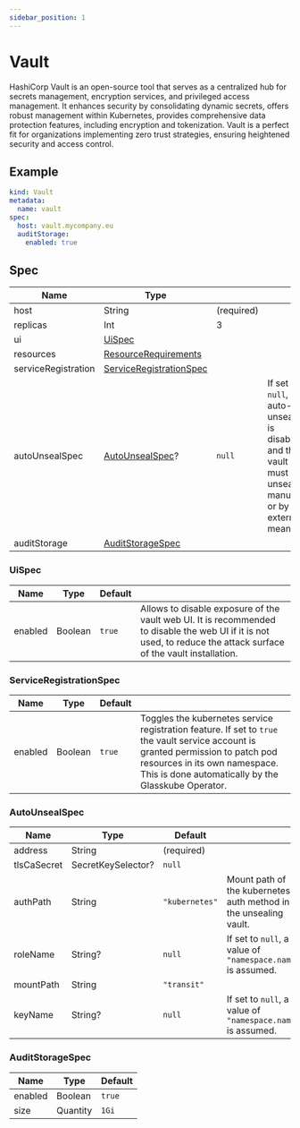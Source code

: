 ```yaml
---
sidebar_position: 1
---
```


# Vault

HashiCorp Vault is an open-source tool that serves as a centralized hub for secrets management, encryption services, and privileged access management.
It enhances security by consolidating dynamic secrets, offers robust management within Kubernetes, provides comprehensive data protection features, including encryption and tokenization. 
Vault is a perfect fit for organizations implementing zero trust strategies, ensuring heightened security and access control.

## Example

```yaml title=glitchtip.yaml
kind: Vault
metadata:
  name: vault
spec:
  host: vault.mycompany.eu
  auditStorage:
    enabled: true

```

## Spec

| Name                | Type                                                                                                   |            |                                                                                                            |
|---------------------|--------------------------------------------------------------------------------------------------------|------------|------------------------------------------------------------------------------------------------------------|
| host                | String                                                                                                 | (required) |                                                                                                            |
| replicas            | Int                                                                                                    | 3          |                                                                                                            |
| ui                  | [UiSpec](#uispec)                                                                                      |            |                                                                                                            |
| resources           | [ResourceRequirements](https://kubernetes.io/docs/concepts/configuration/manage-resources-containers/) |            |                                                                                                            |
| serviceRegistration | [ServiceRegistrationSpec](#serviceregistrationspec)                                                    |            |                                                                                                            |
| autoUnsealSpec      | [AutoUnsealSpec](#autounsealspec)?                                                                     | `null`     | If set to `null`, auto-unsealing is disabled and the vault must be unsealed manually or by external means. |
| auditStorage        | [AuditStorageSpec](#auditstoragespec)                                                                  |            |                                                                                                            |

### UiSpec

| Name    | Type    | Default |                                                                                                                                                                    |
|---------|---------|---------|--------------------------------------------------------------------------------------------------------------------------------------------------------------------|
| enabled | Boolean | `true`  | Allows to disable exposure of the vault web UI. It is recommended to disable the web UI if it is not used, to reduce the attack surface of the vault installation. |

### ServiceRegistrationSpec

| Name    | Type    | Default |                                                                                                                                                                                                                          |
|---------|---------|---------|--------------------------------------------------------------------------------------------------------------------------------------------------------------------------------------------------------------------------|
| enabled | Boolean | `true`  | Toggles the kubernetes service registration feature. If set to `true` the vault service account is granted permission to patch pod resources in its own namespace. This is done automatically by the Glasskube Operator. |

### AutoUnsealSpec

| Name        | Type               | Default        |                                                                  |
|-------------|--------------------|----------------|------------------------------------------------------------------|
| address     | String             | (required)     |                                                                  |
| tlsCaSecret | SecretKeySelector? | `null`         |                                                                  |
| authPath    | String             | `"kubernetes"` | Mount path of the kubernetes auth method in the unsealing vault. |
| roleName    | String?            | `null`         | If set to `null`, a value of `"namespace.name"` is assumed.      |
| mountPath   | String             | `"transit"`    |                                                                  |
| keyName     | String?            | `null`         | If set to `null`, a value of `"namespace.name"` is assumed.      |

### AuditStorageSpec

| Name    | Type     | Default |
|---------|----------|---------|
| enabled | Boolean  | `true`  |
| size    | Quantity | `1Gi`   |

